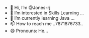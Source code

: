 - 👋 Hi, I’m @Jones-rj
- 👀 I’m interested in Skills Learning ...
- 🌱 I’m currently learning Java ...
- 📫 How to reach me ..7871876733..
- 😄 Pronouns: He...

<!---
Jones-rj/Jones-rj is a ✨ special ✨ repository because its `README.md` (this file) appears on your GitHub profile.
You can click the Preview link to take a look at your changes.
--->
